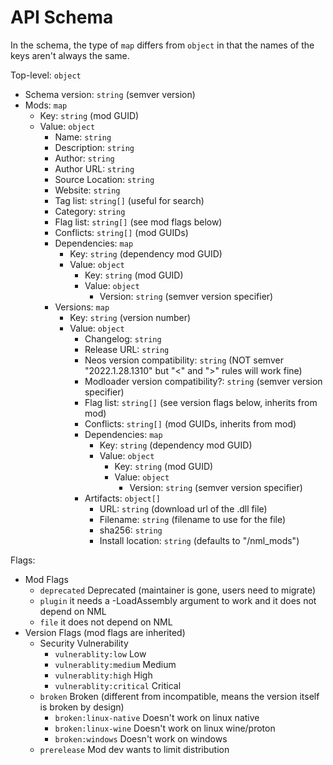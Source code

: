 # API Schema

In the schema, the type of `map` differs from `object` in that the names of the keys aren't always the same.

Top-level: `object`

- Schema version: `string` (semver version)
- Mods: `map`
  - Key: `string` (mod GUID)
  - Value: `object`
    - Name: `string`
    - Description: `string`
    - Author: `string`
    - Author URL: `string`
    - Source Location: `string`
    - Website: `string`
    - Tag list: `string[]` (useful for search)
    - Category: `string`
    - Flag list: `string[]` (see mod flags below)
    - Conflicts: `string[]` (mod GUIDs)
    - Dependencies: `map`
      - Key: `string` (dependency mod GUID)
      - Value: `object`
        - Key: `string` (mod GUID)
        - Value: `object`
          - Version: `string` (semver version specifier)
    - Versions: `map`
      - Key: `string` (version number)
      - Value: `object`
        - Changelog: `string`
        - Release URL: `string`
        - Neos version compatibility: `string` (NOT semver "2022.1.28.1310" but "<" and ">" rules will work fine)
        - Modloader version compatibility?: `string` (semver version specifier)
        - Flag list: `string[]` (see version flags below, inherits from mod)
        - Conflicts: `string[]`  (mod GUIDs, inherits from mod)
        - Dependencies: `map`
          - Key: `string` (dependency mod GUID)
          - Value: `object`
            - Key: `string` (mod GUID)
            - Value: `object`
              - Version: `string` (semver version specifier)
        - Artifacts: `object[]`
          - URL: `string` (download url of the .dll file)
          - Filename: `string` (filename to use for the file)
          - sha256: `string`
          - Install location: `string` (defaults to "/nml_mods")

Flags:

- Mod Flags
  - `deprecated` Deprecated (maintainer is gone, users need to migrate)
  - `plugin` it needs a -LoadAssembly argument to work and it does not depend on NML
  - `file` it does not depend on NML
- Version Flags (mod flags are inherited)
  - Security Vulnerability
    - `vulnerablity:low` Low
    - `vulnerablity:medium` Medium
    - `vulnerablity:high` High
    - `vulnerablity:critical` Critical
  - `broken` Broken (different from incompatible, means the version itself is broken by design)
    - `broken:linux-native` Doesn't work on linux native
    - `broken:linux-wine` Doesn't work on linux wine/proton
    - `broken:windows` Doesn't work on windows
  - `prerelease` Mod dev wants to limit distribution
